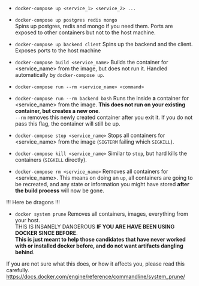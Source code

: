 - `docker-compose up <service_1> <service_2> ...`  
- `docker-compose up postgres redis mongo`  
Spins up postgres, redis and mongo if you need them. Ports are exposed to other containers but not to the host machine.

- `docker-compose up backend client`
Spins up the backend and the client. Exposes ports to the host machine

- `docker-compose build <service_name>`
Builds the container for <service_name> from the image, but does not run it. Handled automatically by `docker-compose up`.

- `docker-compose run --rm <service_name> <command>`
- `docker-compose run --rm backend bash`
Runs the <command> inside **a** container for <service_name> from the image. **This does not run on your existing container, but creates a new one**.  
`--rm` removes this newly created container after you exit it. If you do not pass this flag, the container will still be up. 

- `docker-compose stop <service_name>`
Stops all containers for <service_name> from the image (`SIGTERM` failing which `SIGKILL`).

- `docker-compose kill <service_name>`
Similar to `stop`, but hard kills the containers (`SIGKILL` directly).

- `docker-compose rm <service_name>`
Removes all containers for <service_name>. This means on doing an `up`, all containers are going to be recreated, and any state or information you might have stored **after the build process** will now be gone.

!!! Here be dragons !!!

- `docker system prune`
Removes all containers, images, everything from your host.  
THIS IS INSANELY DANGEROUS **IF YOU ARE HAVE BEEN USING DOCKER SINCE BEFORE**.  
**This is just meant to help those candidates that have never worked with or installed docker before, and do not want artifacts dangling behind**.

If you are not sure what this does, or how it affects you, please read this carefully.
https://docs.docker.com/engine/reference/commandline/system_prune/
